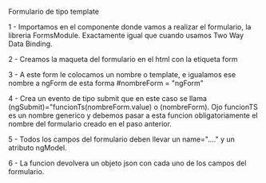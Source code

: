 Formulario de tipo template

1 - Importamos en el componente donde vamos a realizar el formulario, la libreria FormsModule. Exactamente igual que cuando usamos Two Way Data Binding.

2 - Creamos la maqueta del formulario en el html con la etiqueta form

3 - A este form le colocamos un nombre o template, e igualamos ese nombre a ngForm de esta forma
#nombreForm = "ngForm"

4 - Crea un evento de tipo submit que en este caso se llama (ngSubmit)="funcionTs(nombreForm.value) o (nombreForm). Ojo funcionTS es un nombre generico y debemos pasar a esta funcion obligatoriamente el nombre del formulario creado en el paso anterior.

5 - Todos los campos del formulario deben llevar un name="...." y un atributo ngModel.

6 - La funcion devolvera un objeto json con cada uno de los campos del formulario.
